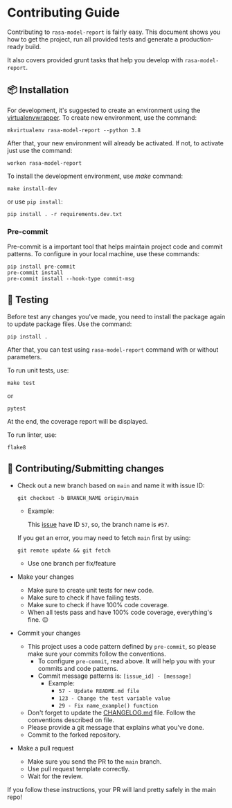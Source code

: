 # Contributing Guide
Contributing to `rasa-model-report` is fairly easy. This document shows you how to get the project, run all provided tests and generate a production-ready build.

It also covers provided grunt tasks that help you develop with `rasa-model-report`.


## 📦 Installation
For development, it's suggested to create an environment using the [virtualenvwrapper](https://virtualenvwrapper.readthedocs.io/en/latest/install.html#basic-installation). To create new environment, use the command:
```
mkvirtualenv rasa-model-report --python 3.8
```
After that, your new environment will already be activated. If not, to activate just use the command:
```
workon rasa-model-report
```

To install the development environment, use *make* command:
```
make install-dev
```
or use `pip install`:
```
pip install . -r requirements.dev.txt
```

### Pre-commit
Pre-commit is a important tool that helps maintain project code and commit patterns. To configure in your local machine, use these commands:
```
pip install pre-commit
pre-commit install
pre-commit install --hook-type commit-msg
```


## 🧪 Testing
Before test any changes you've made, you need to install the package again to update package files. Use the command:
```
pip install .
```
After that, you can test using `rasa-model-report` command with or without parameters.

To run unit tests, use:
```
make test
```
or
```
pytest
```
At the end, the coverage report will be displayed.

To run linter, use:
```
flake8
```


## 📝 Contributing/Submitting changes
- Check out a new branch based on `main` and name it with issue ID:
    ```
    git checkout -b BRANCH_NAME origin/main
    ```
    - Example:

        This [issue](https://github.com/brunohjs/rasa-model-report/issues/57) have ID `57`, so, the branch name is `#57`.

    If you get an error, you may need to fetch `main` first by using:
    ```
    git remote update && git fetch
    ```
  - Use one branch per fix/feature

- Make your changes
  - Make sure to create unit tests for new code.
  - Make sure to check if have failing tests.
  - Make sure to check if have 100% code coverage.
  - When all tests pass and have 100% code coverage, everything's fine. 😉
- Commit your changes
  - This project uses a code pattern defined by `pre-commit`, so please make sure your commits follow the conventions.
    - To configure `pre-commit`, read above. It will help you with your commits and code patterns.
    - Commit message patterns is: `[issue_id] - [message]`
      - Example:
        - `57 - Update README.md file`
        - `123 - Change the test variable value`
        - `29 - Fix name_example() function`
  - Don't forget to update the [CHANGELOG.md](CHANGELOG.md) file. Follow the conventions described on file.
  - Please provide a git message that explains what you've done.
  - Commit to the forked repository.
- Make a pull request
  - Make sure you send the PR to the `main` branch.
  - Use pull request template correctly.
  - Wait for the review.

If you follow these instructions, your PR will land pretty safely in the main repo!
